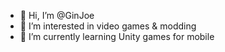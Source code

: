 - 👋 Hi, I’m @GinJoe
- 👀 I’m interested in video games & modding
- 🌱 I’m currently learning Unity games for mobile

<!---
GinJoe/GinJoe is a ✨ special ✨ repository because its `README.md` (this file) appears on your GitHub profile.
You can click the Preview link to take a look at your changes.
--->
